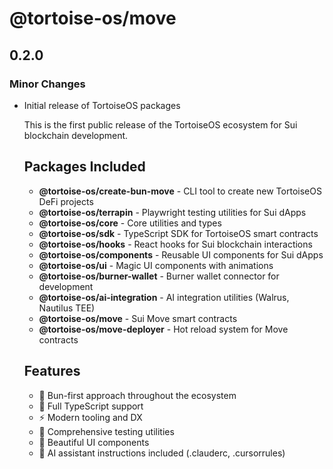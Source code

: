 # @tortoise-os/move

## 0.2.0

### Minor Changes

- Initial release of TortoiseOS packages

  This is the first public release of the TortoiseOS ecosystem for Sui blockchain development.

  ## Packages Included
  - **@tortoise-os/create-bun-move** - CLI tool to create new TortoiseOS DeFi projects
  - **@tortoise-os/terrapin** - Playwright testing utilities for Sui dApps
  - **@tortoise-os/core** - Core utilities and types
  - **@tortoise-os/sdk** - TypeScript SDK for TortoiseOS smart contracts
  - **@tortoise-os/hooks** - React hooks for Sui blockchain interactions
  - **@tortoise-os/components** - Reusable UI components for Sui dApps
  - **@tortoise-os/ui** - Magic UI components with animations
  - **@tortoise-os/burner-wallet** - Burner wallet connector for development
  - **@tortoise-os/ai-integration** - AI integration utilities (Walrus, Nautilus TEE)
  - **@tortoise-os/move** - Sui Move smart contracts
  - **@tortoise-os/move-deployer** - Hot reload system for Move contracts

  ## Features
  - 🐢 Bun-first approach throughout the ecosystem
  - 🔗 Full TypeScript support
  - ⚡ Modern tooling and DX
  - 🧪 Comprehensive testing utilities
  - 🎨 Beautiful UI components
  - 🤖 AI assistant instructions included (.clauderc, .cursorrules)
